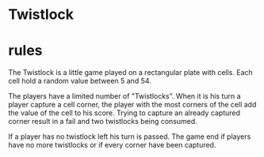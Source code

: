 # Twistlock

# rules
The Twistlock is a little game played on a rectangular plate with cells.
Each cell hold a random value between 5 and 54.

The players have a limited number of "Twistlocks".
When it is his turn a player capture a cell corner, the player with the most corners of the cell add the value of the cell to his score.
Trying to capture an already captured corner result in a fail and two twistlocks being consumed.

If a player has no twistlock left his turn is passed.
The game end if players have no more twistlocks or if every corner have been captured.
